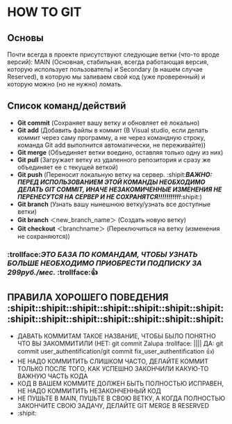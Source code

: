 # HOW TO GIT

## Основы
Почти всегда в проекте присутствуют следующие ветки (что-то вроде версий): MAIN (Основная, стабильная, всегда работающая версия, которую использует пользователь) и Secondary (в нашем случае Reserved), в которую мы заливаем свой код (уже проверенный) и которую можно (но не нужно) ломать.


## Список команд/действий
- **Git commit** (Сохраняет вашу ветку и обновляет её локально)
- **Git add** (Добавить файлы в коммит (В Visual studio, если делать коммит через саму программу, а не через командную строку, команда Git add выполнится автоматически, не переживайте))
- **Git merge** (Объединяет ветки воедино, оставляя только одну из них)
- **Git pull** (Загружает ветку из удаленного репозитория и сразу же объединяет ее с текущей веткой)
- **Git push** (Переносит локальную ветку на сервер. :shipit:***ВАЖНО: ПЕРЕД ИСПОЛЬЗОВАНИЕМ ЭТОЙ КОМАНДЫ НЕОБХОДИМО ДЕЛАТЬ GIT COMMIT, ИНАЧЕ НЕЗАКОМИЧЕННЫЕ ИЗМЕНЕНИЯ НЕ ПЕРЕНЕСУТСЯ НА СЕРВЕР И НЕ СОХРАНЯТСЯ!!!!!!!!!!!***:shipit:)
- **Git branch** (Узнать вашу нынешнюю ветку/узнать все доступные ветки)
- **Git branch** ＜new_branch_name＞ (Создать новую ветку)
- **Git checkout** ＜branchname＞ (Переключиться на ветку (изменения не сохраняются))
### :trollface:***ЭТО БАЗА ПО КОМАНДАМ, ЧТОБЫ УЗНАТЬ БОЛЬШЕ НЕОБХОДИМО ПРИОБРЕСТИ ПОДПИСКУ ЗА 299руб./мес.*** :trollface::+1:

## ПРАВИЛА ХОРОШЕГО ПОВЕДЕНИЯ :shipit::shipit::shipit::shipit::shipit::shipit::shipit::shipit::shipit::shipit::shipit::shipit::shipit::shipit:
- ДАВАТЬ КОММИТАМ ТАКОЕ НАЗВАНИЕ, ЧТОБЫ БЫЛО ПОНЯТНО ЧТО ВЫ ЗАКОММИТИЛИ (НЕТ: git commit Zalupa :trollface: |||| ДА: git commit user_authentification/git commit fix_user_authentification :+1:)
- НЕ НАДО КОММИТИТЬ СЛИШКОМ ЧАСТО, ДЕЛАЙТЕ КОММИТ ТОЛЬКО ПОСЛЕ ТОГО, КАК УСПЕШНО ЗАКОНЧИЛИ КАКУЮ-ТО ВАЖНУЮ ЧАСТЬ КОДА
- КОД В ВАШЕМ КОММИТЕ ДОЛЖЕН БЫТЬ ПОЛНОСТЬЮ ИСПРАВЕН, НЕ НАДО КОММИТИТЬ НЕЗАКОНЧЕННЫЙ КОД
- НЕ ПУШЬТЕ В MAIN, ПУШЬТЕ В СВОЮ ВЕТКУ, А КОГДА ПОЛНОСТЬЮ ЗАКОНЧИТЕ СВОЮ ЗАДАЧУ, ДЕЛАЙТЕ GIT MERGE В RESERVED
- :shipit:

